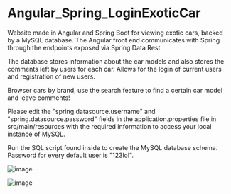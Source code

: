 # Angular_Spring_LoginExoticCar
Website made in Angular and Spring Boot for viewing exotic cars, backed by a MySQL database. The Angular front end communicates with Spring through the endpoints exposed via Spring Data Rest.

The database stores information about the car models and also stores the comments left by users for each car. Allows for the login of current users and registration of new users.

Browser cars by brand, use the search feature to find a certain car model and leave comments!

Please edit the "spring.datasource.username" and "spring.datasource.password" fields in the application.properties file in src/main/resources with the required information to access your local instance of MySQL.

Run the SQL script found inside to create the MySQL database schema. Password for every default user is "123lol".

![image](https://user-images.githubusercontent.com/61985975/80981139-74087e00-8e21-11ea-8e5a-2f030f36fa82.png)


![image](https://user-images.githubusercontent.com/61985975/80981990-95b63500-8e22-11ea-992d-6f24f3a154d4.png)
